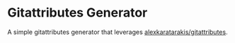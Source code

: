 # Gitattributes Generator
A simple gitattributes generator that leverages [alexkaratarakis/gitattributes](https://github.com/alexkaratarakis/gitattributes).
